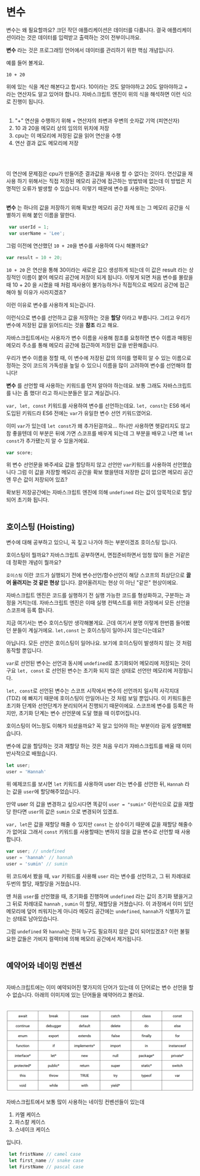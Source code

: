 # 변수

변수는 왜 필요할까요? 크던 작던 애플리케이션은 데이터를 다룹니다.
결국 애플리케이션이라는 것은 데이터를 입력받고 출력하는 것이 전부이니까요.

**변수** 라는 것은 프로그래밍 언어에서 데이터를 관리하기 위한 핵심 개념입니다. 

예를 들어 볼게요.

```
10 + 20
```

위에 있는 식을 계산 해본다고 합시다. 10이라는 것도 알아야하고 20도 알아야하고 + 라는 연산자도 알고 있어야 합니다. 자바스크립트 엔진이 위의 식을 해석하면 이런 식으로 진행이 됩니다.
<br>
<br>
1. "+" 연산을 수행하기 위해 + 연산자의 좌변과 우변의 숫자값 기억 (피연산자)
2. 10 과 20을 메모리 상의 임의의 위치에 저장
3. cpu는 이 메모리에 저장된 값을 읽어 연산을 수행
4. 연산 결과 값도 메모리에 저장
<br>
<br>


이 연산에 문제점은 cpu가 만들어준 결과값을 재사용 할 수 없다는 것이다.
연산값을 재사용 하기 위해서는 직접 저장된 메모리 공간에 접근하는 방법밖에 없는데 이 방법은 치명적인 오류가 발생할 수 있습니다.
이렇기 때문에 변수를 사용하는 것이다.
<br>
<br>

**변수** 는 하나의 값을 저장하기 위해 확보한 메모리 공간 자체 또는 그 메모리 공간을 식별하기 위해 붙인 이름을 말한다.

```js
 var userId = 1;
 var userName = 'Lee';
```


그럼 이전에 연산했던 `10 + 20`을 변수를 사용하여 다시 해볼까요?

```js
var result = 10 + 20;
```
`10 + 20` 은 연산을 통해 30이라는 새로운 값으 생성하게 되는데 이 값은 result 라는 상징적인 이름이 붙어 메모리 공간에 저장이 되게 됩니다. 이렇게 되면 처음 변수를 몰랐을 때 10 + 20 을 시켰을 때 처럼 재사용이 불가능하거나 직접적으로 메모리 공간에 접근해야 될 이유가 사라지겠죠?

이런 이유로 변수를 사용하게 되는겁니다.

이런식으로 변수를 선언하고 값을 저장하는 것을 **할당** 이라고 부릅니다. 그리고 우리가 변수에 저장된 값을 읽어드리는 것을 **참조** 라고 해요.

자바스크립트에서는 사용자가 변수 이름을 사용해 참조를 요청하면 변수 이름과 매핑된 메모리 주소를 통해 메모리 공간에 접근하여 저장된 값을 반환해줍니다.

우리가 변수 이름을 정할 때, 이 변수에 저장된 값의 의미를 명확히 알 수 있는 이름으로 정하는 것이 코드의 가독성을 높일 수 있으니 이름을 많이 고려하여 변수를 선언해야 합니다!


**변수** 를 선언할 때 사용하는 키워드를 먼저 알아야 하는데요. 보통 그래도 자바스크립트를 나는 좀 했다! 라고 하시는분들은 알고 계실겁니다.

`var, let, const` 키워드를 사용하여 변수를 선언하는데요. `let, const`는 ES6 에서 도입된 키워드라 ES6 전에는 `var`가 유일한 변수 선언 키워드였어요.

이미 `var`가 있는데 `let const`가 왜 추가된걸까요... 하나만 사용하면 헷갈리지도 않고 참 좋을텐데 이 부분은 뒤에 가면 스코프를 배우게 되는데 그 부분을 배우고 나면 왜 `let const`가 추가됐는지 알 수 있을거에요.

```js
var score;
```

위 변수 선언문을 봐주세요 값을 할당하지 않고 선언만 `var`키워드를 사용하여 선언했습니다 그럼 이 값을 저장할 메모리 공간을 확보 했을텐데 저장한 값이 없으면 메모리 공간엔 무슨 값이 저장되어 있죠?

확보된 저장공간에는 자바스크립트 엔진에 의해 `undefined` 라는 값이 암묵적으로 할당되어 초기화 됩니다.
<br>
<br>

## 호이스팅 (Hoisting)

변수에 대해 공부하고 있으니, 꼭 짚고 나가야 하는 부분이겠죠 호이스팅 입니다. 

호이스팅이 뭘까요? 자바스크립트 공부하면서, 면접준비하면서 엄청 많이 들은 거같은데 정확한 개념이 뭘까요?

`호이스팅` 이란 코드가 실행되기 전에 변수선언/함수선언이 해당 스코프의 최상단으로 ****끌어 올려지는 것 같은 현상**** 입니다.
끌어올려지는 현상 이 아닌 "같은" 현상이에요.

자바스크립트 엔진은 코드를 실행하기 전 실행 가능한 코드를 형상화하고, 구분하는 과정을 거치는데. 자바스크립트 엔진은 이때 실행 컨텍스트를 위한 과정에서 모든 선언을 스코프에 등록 합니다.

지금 여기서는 변수 호이스팅만 생각해볼게요.
근데 여기서 분명 이렇게 한번쯤 들어봤던 분들이 계실거에요. `let,const` 는 호이스팅이 일어나지 않는다는데요?

아닙니다. 모든 선언은 호이스팅이 일어나요.
보기에 호이스팅이 발생하지 않는 것 처럼 동작할 뿐입니다.

`var`로 선언된 변수는 선언과 동시에 `undefined`로 초기화되어 메모리에 저장되는 것이구요
`let, const` 로 선언된 변수는 초기화 되지 않은 상태로 선언만 메모리에 저장됩니다.

`let, const`로 선언된 변수는 스코프 시작에서 변수의 선언까지 일시적 사각지대 (TDZ) 에 빠지기 때문에 호이스팅이 안일어나는 것 처럼 보일 뿐입니다. 이 키워드들은 초기화 단계와 선언단계가 분리되어서 진행되기 때문이에요. 스코프에 변수를 등록은 하지만, 초기화 단계는 변수 선언문에 도달 했을 때 이루어집니다.

호이스팅이 어느정도 이해가 되셨을까요? 꼭 알고 있어야 하는 부분이라 길게 설명해봤습니다.

변수에 값을 할당하는 것과 재할당 하는 것은 처음 우리가 자바스크립트를 배울 때 이미 반사적으로 배웠습니다.

```js
let user;
user = 'Hannah'
```

위 예제코드를 보시면 `let` 키워드를 사용하여 user 라는 변수를 선언한 뒤, `Hannah` 라는 값을 `user`에 할당해주었습니다.

만약 user 의 값을 변경하고 싶으시다면 똑같이 `user = "sumin"` 이런식으로 값을 재할당 한다면 `user`의 값은 `sumin` 으로 변경되어 있겠죠.

`var, let`은 값을 재할당 해줄 수 있지만 `const` 는 상수이기 때문에 값을 재할당 해줄수가 없어요 그래서 `const` 키워드를 사용할때는 변하지 않을 값을 변수로 선언할 때 사용합니다.

```js
var user; // undefined
user = 'hannah' // hannah
user = 'sumin' // sumin
```

위 코드에서 봤을 때, `var` 키워드를 사용해 `user` 라는 변수를 선언하고, 그 뒤 차례대로 두번의 할당, 재할당을 거쳤습니다.

맨 처음 `user`를 선언했을 때, 초기화를 진행하며 `undefined` 라는 값이 초기화 됐을거고 그 뒤로 차례대로 `hannah` , `sumin` 이 할당, 재할당을 거쳤습니다. 이 과정에서 이미 있던 메모리에 덮어 씌워지는게 아니라 메모리 공간에는 `undefined`, `hannah`가 식별자가 없는 상태로 남아있습니다.

그럼 `undefined` 와 `hannah`는 전혀 누구도 필요하지 않은 값이 되어있겠죠? 이런 불필요한 값들은 가비지 컬렉터에 의해 메모리 공간에서 제거됩니다. 
<br>
<br>

## 예약어와 네이밍 컨벤션
<br>
자바스크립트에는 이미 예약되어진 몇가지의 단어가 있는데 이 단어로는 변수 선언을 할 수 없습니다. 아래의 이미지에 있는 단어들을 예약어라고 불러요.
<br>
<br>

![](2023-10-08-22-21-00.png)


자바스크립트에서 보통 많이 사용하는 네이밍 컨벤션들이 있는데
1. 카멜 케이스
2. 파스칼 케이스
3. 스네이크 케이스

입니다.

```js
 let fristName // camel case
 let first_name // snake case
 let FirstName // pascal case
```
